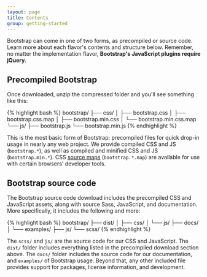 ```yaml
---
layout: page
title: Contents
group: getting-started
---
```


Bootstrap can come in one of two forms, as precompiled or source code. Learn more about each flavor's contents and structure below. Remember, no matter the implementation flavor, **Bootstrap's JavaScript plugins require jQuery**.

## Precompiled Bootstrap

Once downloaded, unzip the compressed folder and you'll see something like this:

<!-- NOTE: This info is intentionally duplicated in the README. Copy any changes made here over to the README too. -->

{% highlight bash %}
bootstrap/
├── css/
│   ├── bootstrap.css
│   ├── bootstrap.css.map
│   ├── bootstrap.min.css
│   └── bootstrap.min.css.map
└── js/
    ├── bootstrap.js
    └── bootstrap.min.js
{% endhighlight %}

This is the most basic form of Bootstrap: precompiled files for quick drop-in usage in nearly any web project. We provide compiled CSS and JS (`bootstrap.*`), as well as compiled and minified CSS and JS (`bootstrap.min.*`). CSS [source maps](https://developer.chrome.com/devtools/docs/css-preprocessors) (`bootstrap.*.map`) are available for use with certain browsers' developer tools.

## Bootstrap source code

The Bootstrap source code download includes the precompiled CSS and JavaScript assets, along with source Sass, JavaScript, and documentation. More specifically, it includes the following and more:

{% highlight bash %}
bootstrap/
├── dist/
│   ├── css/
│   └── js/
├── docs/
│   └── examples/
├── js/
└── scss/
{% endhighlight %}

The `scss/` and `js/` are the source code for our CSS and JavaScript. The `dist/` folder includes everything listed in the precompiled download section above. The `docs/` folder includes the source code for our documentation, and `examples/` of Bootstrap usage. Beyond that, any other included file provides support for packages, license information, and development.
